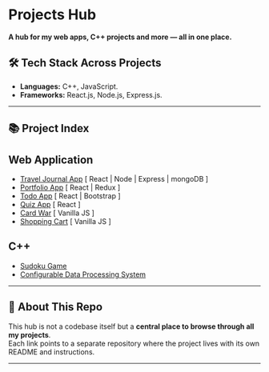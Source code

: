 # Projects Hub

**A hub for my web apps, C++ projects and more — all in one place.**

## 🛠️ Tech Stack Across Projects
- **Languages:** C++, JavaScript.
- **Frameworks:** React.js, Node.js, Express.js.

---

## 📚 Project Index

## Web Application
- [Travel Journal App](https://github.com/ahz777/atlasphere) [ React | Node | Express | mongoDB ]
- [Portfolio App](https://github.com/ahz777/react-portfolio-app) [ React | Redux ]
- [Todo App](https://github.com/ahz777/react-todo-app) [ React | Bootstrap ]
- [Quiz App](https://github.com/ahz777/react-quiz-app) [ React ]
- [Card War](https://github.com/ahz777/js-card-war) [ Vanilla JS ]
- [Shopping Cart](https://github.com/ahz777/js-shopping-cart) [ Vanilla JS ]

## C++
- [Sudoku Game](https://github.com/ahz777/cpp-sudoku-game)
- [Configurable Data Processing System](https://github.com/ahz777/cpp-configurable-data-processing-system)

---

## 🚀 About This Repo
This hub is not a codebase itself but a **central place to browse through all my projects**.  
Each link points to a separate repository where the project lives with its own README and instructions.

---

